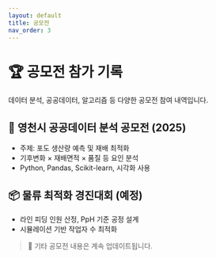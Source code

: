 ```yaml
---
layout: default
title: 공모전
nav_order: 3
---
```


# 🏆 공모전 참가 기록

데이터 분석, 공공데이터, 알고리즘 등 다양한 공모전 참여 내역입니다.

## 🍇 영천시 공공데이터 분석 공모전 (2025)

- 주제: 포도 생산량 예측 및 재배 최적화
- 기후변화 × 재배면적 × 품질 등 요인 분석
- Python, Pandas, Scikit-learn, 시각화 사용

## 📦 물류 최적화 경진대회 (예정)

- 라인 피딩 인원 산정, PpH 기준 공정 설계
- 시뮬레이션 기반 작업자 수 최적화

> 📝 기타 공모전 내용은 계속 업데이트됩니다.
